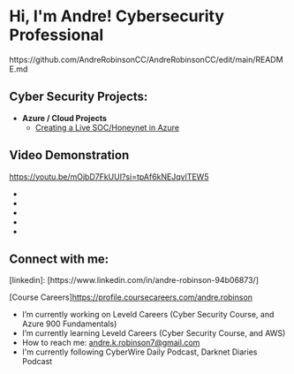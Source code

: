 <h1>Hi, I'm Andre! Cybersecurity Professional</h1>
https://github.com/AndreRobinsonCC/AndreRobinsonCC/edit/main/README.md

<h2> Cyber Security Projects:</h2>

- <b>Azure / Cloud Projects </b>
  - [Creating a Live SOC/Honeynet in Azure](https://github.com/AndreRobinsonCC/Azure-SOC)


<h2> Video Demonstration</h2>

https://youtu.be/mOjbD7FkUUI?si=tpAf6kNEJqvlTEW5


- 
- 
- 
- 
- 


<h2>  Connect with me:</h2>
[linkedin]: [https://www.linkedin.com/in/andre-robinson-94b06873/]

[Course Careers]https://profile.coursecareers.com/andre.robinson
-  I’m currently working on Leveld Careers (Cyber Security Course, and Azure 900 Fundamentals)
-  I’m currently learning Leveld Careers (Cyber Security Course, and AWS)
-  How to reach me: andre.k.robinson7@gmail.com
-  I'm currently following CyberWire Daily Podcast, Darknet Diaries Podcast

<!--
















